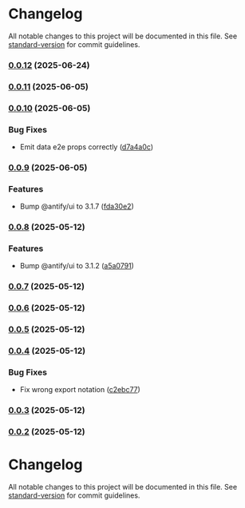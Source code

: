 # Changelog

All notable changes to this project will be documented in this file. See [standard-version](https://github.com/conventional-changelog/standard-version) for commit guidelines.

### [0.0.12](https://github.com/antify/default-template/compare/v0.0.11...v0.0.12) (2025-06-24)

### [0.0.11](https://github.com/antify/default-template/compare/v0.0.10...v0.0.11) (2025-06-05)

### [0.0.10](https://github.com/antify/default-template/compare/v0.0.9...v0.0.10) (2025-06-05)


### Bug Fixes

* Emit data e2e props correctly ([d7a4a0c](https://github.com/antify/default-template/commit/d7a4a0c028740fe5b15c8da98f2442228c97a8e0))

### [0.0.9](https://github.com/antify/default-template/compare/v0.0.8...v0.0.9) (2025-06-05)


### Features

* Bump @antify/ui to 3.1.7 ([fda30e2](https://github.com/antify/default-template/commit/fda30e2ddc35682f7239df881257fd9fc0863b76))

### [0.0.8](https://github.com/antify/default-template/compare/v0.0.7...v0.0.8) (2025-05-12)


### Features

* Bump @antify/ui to 3.1.2 ([a5a0791](https://github.com/antify/default-template/commit/a5a0791f39973eda89ad029845857cb8c23e3da9))

### [0.0.7](https://github.com/antify/default-template/compare/v0.0.6...v0.0.7) (2025-05-12)

### [0.0.6](https://github.com/antify/default-template/compare/v0.0.5...v0.0.6) (2025-05-12)

### [0.0.5](https://github.com/antify/default-template/compare/v0.0.4...v0.0.5) (2025-05-12)

### [0.0.4](https://github.com/antify/default-template/compare/v0.0.3...v0.0.4) (2025-05-12)


### Bug Fixes

* Fix wrong export notation ([c2ebc77](https://github.com/antify/default-template/commit/c2ebc77b8c8675132981e81cf8da036ddddcc43c))

### [0.0.3](https://github.com/antify/default-template/compare/v0.0.2...v0.0.3) (2025-05-12)

### [0.0.2](https://github.com/antify/default-template/compare/v0.0.1...v0.0.2) (2025-05-12)

# Changelog

All notable changes to this project will be documented in this file. See [standard-version](https://github.com/conventional-changelog/standard-version) for commit guidelines.
